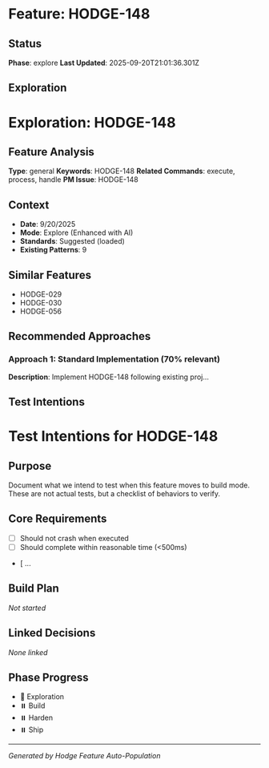 # Feature: HODGE-148

## Status
**Phase**: explore
**Last Updated**: 2025-09-20T21:01:36.301Z

## Exploration
# Exploration: HODGE-148

## Feature Analysis
**Type**: general
**Keywords**: HODGE-148
**Related Commands**: execute, process, handle
**PM Issue**: HODGE-148

## Context
- **Date**: 9/20/2025
- **Mode**: Explore (Enhanced with AI)
- **Standards**: Suggested (loaded)
- **Existing Patterns**: 9


## Similar Features
- HODGE-029
- HODGE-030
- HODGE-056




## Recommended Approaches


### Approach 1: Standard Implementation (70% relevant)
**Description**: Implement HODGE-148 following existing proj...

## Test Intentions
# Test Intentions for HODGE-148

## Purpose
Document what we intend to test when this feature moves to build mode.
These are not actual tests, but a checklist of behaviors to verify.

## Core Requirements
- [ ] Should not crash when executed
- [ ] Should complete within reasonable time (<500ms)
- [ ...

## Build Plan
_Not started_

## Linked Decisions
_None linked_




## Phase Progress
- 🔄 Exploration
- ⏸️ Build
- ⏸️ Harden
- ⏸️ Ship

---
_Generated by Hodge Feature Auto-Population_
